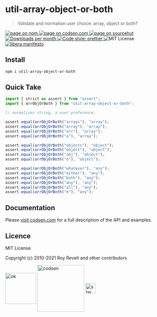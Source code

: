 # util-array-object-or-both

> Validate and normalise user choice: array, object or both?

<div class="package-badges">
  <a href="https://www.npmjs.com/package/util-array-object-or-both" rel="nofollow noreferrer noopener">
    <img src="https://img.shields.io/badge/-npm-blue?style=flat-square" alt="page on npm">
  </a>
  <a href="https://codsen.com/os/util-array-object-or-both" rel="nofollow noreferrer noopener">
    <img src="https://img.shields.io/badge/-codsen-blue?style=flat-square" alt="page on codsen.com">
  </a>
  <a href="https://git.sr.ht/~royston/codsen/tree/master/packages/util-array-object-or-both" rel="nofollow noreferrer noopener">
    <img src="https://img.shields.io/badge/-sourcehut-blue?style=flat-square" alt="page on sourcehut">
  </a>
  <a href="https://npmcharts.com/compare/util-array-object-or-both?interval=30" rel="nofollow noreferrer noopener" target="_blank">
    <img src="https://img.shields.io/npm/dm/util-array-object-or-both.svg?style=flat-square" alt="Downloads per month">
  </a>
  <a href="https://prettier.io" rel="nofollow noreferrer noopener" target="_blank">
    <img src="https://img.shields.io/badge/code_style-prettier-brightgreen.svg?style=flat-square" alt="Code style: prettier">
  </a>
  <img src="https://img.shields.io/badge/licence-MIT-brightgreen.svg?style=flat-square" alt="MIT License">
  <a href="https://liberamanifesto.com" rel="nofollow noreferrer noopener" target="_blank">
    <img src="https://img.shields.io/badge/libera-manifesto-lightgrey.svg?style=flat-square" alt="libera manifesto">
  </a>
</div>

## Install

```bash
npm i util-array-object-or-both
```

## Quick Take

```js
import { strict as assert } from "assert";
import { arrObjOrBoth } from "util-array-object-or-both";

// normalises string, a user preference:

assert.equal(arrObjOrBoth("arrays"), "array");
assert.equal(arrObjOrBoth("array"), "array");
assert.equal(arrObjOrBoth("arr"), "array");
assert.equal(arrObjOrBoth("a"), "array");

assert.equal(arrObjOrBoth("objects"), "object");
assert.equal(arrObjOrBoth("object"), "object");
assert.equal(arrObjOrBoth("obj"), "object");
assert.equal(arrObjOrBoth("o"), "object");

assert.equal(arrObjOrBoth("whatever"), "any");
assert.equal(arrObjOrBoth("either"), "any");
assert.equal(arrObjOrBoth("both"), "any");
assert.equal(arrObjOrBoth("any"), "any");
assert.equal(arrObjOrBoth("all"), "any");
assert.equal(arrObjOrBoth("e"), "any");
```

## Documentation

Please [visit codsen.com](https://codsen.com/os/util-array-object-or-both/) for a full description of the API and examples.

## Licence

MIT License

Copyright (c) 2010-2021 Roy Revelt and other contributors

<img src="https://codsen.com/images/png-codsen-ok.png" width="98" alt="ok" align="center"> <img src="https://codsen.com/images/png-codsen-1.png" width="148" alt="codsen" align="center"> <img src="https://codsen.com/images/png-codsen-star-small.png" width="32" alt="star" align="center">
